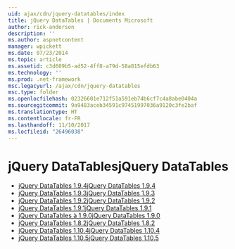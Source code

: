 ```yaml
---
uid: ajax/cdn/jquery-datatables/index
title: jQuery DataTables | Documents Microsoft
author: rick-anderson
description: ''
ms.author: aspnetcontent
manager: wpickett
ms.date: 07/23/2014
ms.topic: article
ms.assetid: c3d609b5-ad52-4ff8-a79d-58a815efdb63
ms.technology: ''
ms.prod: .net-framework
msc.legacyurl: /ajax/cdn/jquery-datatables
msc.type: folder
ms.openlocfilehash: 02326601e712f51a591eb74b6cf7c4a8abe0404a
ms.sourcegitcommit: 9a9483aceb34591c97451997036a9120c3fe2baf
ms.translationtype: HT
ms.contentlocale: fr-FR
ms.lasthandoff: 11/10/2017
ms.locfileid: "26496038"
---
```

<a name="jquery-datatables"></a><span data-ttu-id="34ca5-102">jQuery DataTables</span><span class="sxs-lookup"><span data-stu-id="34ca5-102">jQuery DataTables</span></span>
====================
- [<span data-ttu-id="34ca5-103">jQuery DataTables 1.9.4</span><span class="sxs-lookup"><span data-stu-id="34ca5-103">jQuery DataTables 1.9.4</span></span>](cdnjquerydatatables194.md)
- [<span data-ttu-id="34ca5-104">jQuery DataTables 1.9.3</span><span class="sxs-lookup"><span data-stu-id="34ca5-104">jQuery DataTables 1.9.3</span></span>](cdnjquerydatatables193.md)
- [<span data-ttu-id="34ca5-105">jQuery DataTables 1.9.2</span><span class="sxs-lookup"><span data-stu-id="34ca5-105">jQuery DataTables 1.9.2</span></span>](cdnjquerydatatables192.md)
- [<span data-ttu-id="34ca5-106">jQuery DataTables 1.9.1</span><span class="sxs-lookup"><span data-stu-id="34ca5-106">jQuery DataTables 1.9.1</span></span>](cdnjquerydatatables191.md)
- [<span data-ttu-id="34ca5-107">jQuery DataTables à 1.9.0</span><span class="sxs-lookup"><span data-stu-id="34ca5-107">jQuery DataTables 1.9.0</span></span>](cdnjquerydatatables190.md)
- [<span data-ttu-id="34ca5-108">jQuery DataTables 1.8.2</span><span class="sxs-lookup"><span data-stu-id="34ca5-108">jQuery DataTables 1.8.2</span></span>](cdnjquerydatatables182.md)
- [<span data-ttu-id="34ca5-109">jQuery DataTables 1.10.4</span><span class="sxs-lookup"><span data-stu-id="34ca5-109">jQuery DataTables 1.10.4</span></span>](cdnjquerydatatables104.md)
- [<span data-ttu-id="34ca5-110">jQuery DataTables 1.10.5</span><span class="sxs-lookup"><span data-stu-id="34ca5-110">jQuery DataTables 1.10.5</span></span>](cdnjquerydatatables105.md)
